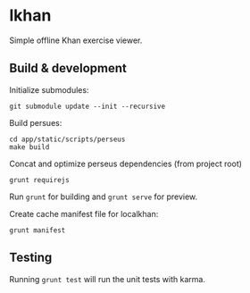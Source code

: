 # lkhan

Simple offline Khan exercise viewer.

## Build & development

Initialize submodules:
    
    git submodule update --init --recursive

Build persues:

    cd app/static/scripts/perseus
    make build

Concat and optimize perseus dependencies (from project root)

    grunt requirejs

Run `grunt` for building and `grunt serve` for preview.

Create cache manifest file for localkhan:

    grunt manifest

## Testing

Running `grunt test` will run the unit tests with karma.
